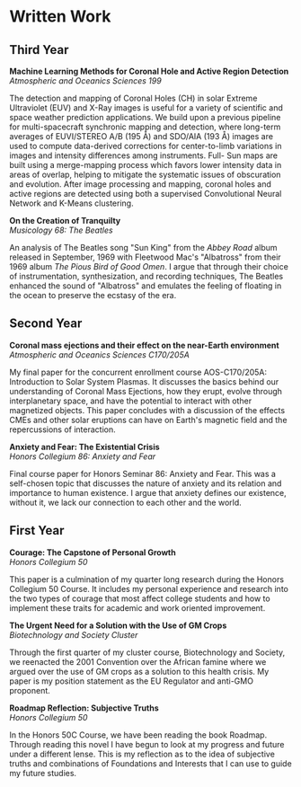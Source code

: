 # Written Work

## Third Year

**Machine Learning Methods for Coronal Hole and Active Region Detection**  
*Atmospheric and Oceanics Sciences 199*  

The detection and mapping of Coronal Holes (CH) in solar Extreme Ultraviolet (EUV) and X-Ray
images is useful for a variety of scientific and space weather prediction applications.  We build upon a
previous pipeline for multi-spacecraft synchronic mapping and detection, where long-term averages
of EUVI/STEREO A/B (195 Å) and SDO/AIA (193 Å) images are used to compute data-derived
corrections for center-to-limb variations in images and intensity differences among instruments.  Full-
Sun maps are built using a merge-mapping process which favors lower intensity data in areas of overlap, 
helping to mitigate the systematic issues of obscuration and evolution.  After image processing and 
mapping, coronal holes and active regions are detected using both a supervised Convolutional Neural Network and K-Means clustering. 

**On the Creation of Tranquilty**  
*Musicology 68: The Beatles*  

An analysis of The Beatles song "Sun King" from the *Abbey Road* album released in September, 1969 with Fleetwood Mac's 
"Albatross" from their 1969 album *The Pious Bird of Good Omen*. I argue that through their choice of instrumentation, synthesization, 
and recording techniques, The Beatles enhanced the sound of "Albatross" and emulates the feeling of floating in the ocean
to preserve the ecstasy of the era.  


## Second Year

**Coronal mass ejections and their effect on the near-Earth environment**  
*Atmospheric and Oceanics Sciences C170/205A*  

My final paper for the concurrent enrollment course AOS-C170/205A: Introduction to Solar System Plasmas.
It discusses the basics behind our understanding of Coronal Mass Ejections, how they erupt, evolve through interplanetary space,
and have the potential to interact with other magnetized objects. This paper concludes with a discussion of the effects
CMEs and other solar eruptions can have on Earth's magnetic field and the repercussions of interaction.

**Anxiety and Fear: The Existential Crisis**  
*Honors Collegium 86: Anxiety and Fear*  

Final course paper for Honors Seminar 86: Anxiety and Fear. This was a self-chosen topic that discusses
the nature of anxiety and its relation and importance to human existence. I argue that anxiety
defines our existence, without it, we lack our connection to each other and the world.  

## First Year  

**Courage: The Capstone of Personal Growth**  
*Honors Collegium 50*     

This paper is a culmination of my quarter long research during the Honors Collegium 50 Course.
It includes my personal experience and research into the two types of courage that most
affect college students and how to implement these traits for academic and work oriented improvement.

**The Urgent Need for a Solution with the Use of GM Crops**  
*Biotechnology and Society Cluster*  

Through the first quarter of my cluster course, Biotechnology and Society, we reenacted
the 2001 Convention over the African famine where we argued over the use of GM crops as a
solution to this health crisis. My paper is my position statement as the EU Regulator and anti-GMO proponent.

**Roadmap Reflection: Subjective Truths**  
*Honors Collegium 50*  

In the Honors 50C Course, we have been reading the book Roadmap. Through reading this novel I
have begun to look at my progress and future under a different lense. This is my reflection
as to the idea of subjective truths and combinations of Foundations and Interests that I can
use to guide my future studies.